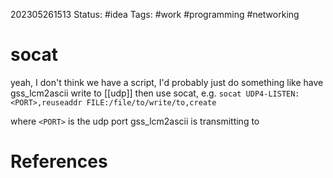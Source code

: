 202305261513
Status: #idea
Tags: #work #programming #networking

# socat
yeah, I don't think we have a script, I'd probably just do something like have gss_lcm2ascii write to [[udp]] then use socat, e.g. `socat UDP4-LISTEN:<PORT>,reuseaddr FILE:/file/to/write/to,create`

where `<PORT>` is the udp port gss_lcm2ascii is transmitting to


# References

